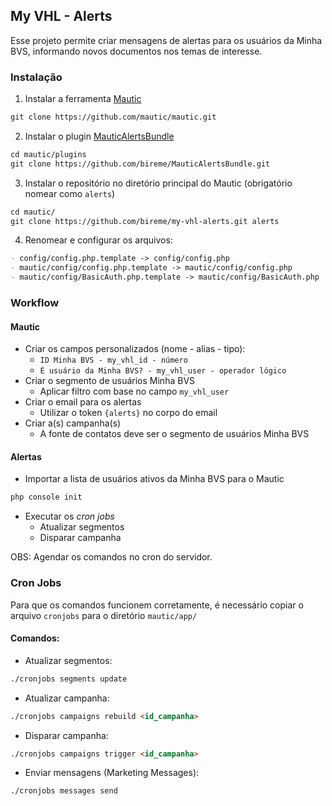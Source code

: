 ## My VHL - Alerts

Esse projeto permite criar mensagens de alertas para os usuários da Minha BVS, informando novos documentos nos temas de interesse.

### Instalação

1. Instalar a ferramenta [Mautic](https://github.com/mautic/mautic)
```markdown
git clone https://github.com/mautic/mautic.git
```
2. Instalar o plugin [MauticAlertsBundle](https://github.com/bireme/MauticAlertsBundle)
```markdown
cd mautic/plugins
git clone https://github.com/bireme/MauticAlertsBundle.git
```
3. Instalar o repositório no diretório principal do Mautic (obrigatório nomear como `alerts`)
```markdown
cd mautic/
git clone https://github.com/bireme/my-vhl-alerts.git alerts
```
4. Renomear e configurar os arquivos:
```markdown
- config/config.php.template -> config/config.php
- mautic/config/config.php.template -> mautic/config/config.php
- mautic/config/BasicAuth.php.template -> mautic/config/BasicAuth.php
```

### Workflow

#### Mautic

- Criar os campos personalizados (nome - alias - tipo):
  - `ID Minha BVS - my_vhl_id - número`
  - `É usuário da Minha BVS? - my_vhl_user - operador lógico`
- Criar o segmento de usuários Minha BVS
  - Aplicar filtro com base no campo `my_vhl_user`
- Criar o email para os alertas
  - Utilizar o token `{alerts}` no corpo do email
- Criar a(s) campanha(s)
  - A fonte de contatos deve ser o segmento de usuários Minha BVS

#### Alertas

- Importar a lista de usuários ativos da Minha BVS para o Mautic
```markdown
php console init
```
- Executar os _cron jobs_
  - Atualizar segmentos
  - Disparar campanha

OBS: Agendar os comandos no cron do servidor.

### Cron Jobs

Para que os comandos funcionem corretamente, é necessário copiar o arquivo `cronjobs` para o diretório `mautic/app/`

#### Comandos:

- Atualizar segmentos:
```markdown
./cronjobs segments update
```
- Atualizar campanha:
```markdown
./cronjobs campaigns rebuild <id_campanha>
```
- Disparar campanha:
```markdown
./cronjobs campaigns trigger <id_campanha>
```
- Enviar mensagens (Marketing Messages):
```markdown
./cronjobs messages send
```
